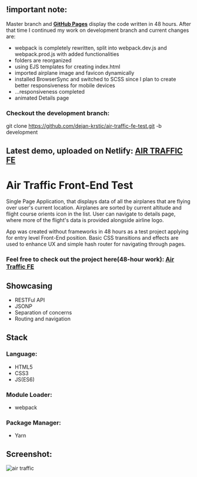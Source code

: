 ## !important note: 
Master branch and [<b>GitHub Pages</b>](https://dejan-krstic.github.io/air-traffic-fe-test/) display the code written in 48 hours. After that time I continued my work on development branch and current changes are:
- webpack is completely rewritten, split into webpack.dev.js and webpack.prod.js with added functionalities
- folders are reorganized 
- using EJS templates for creating index.html 
- imported airplane image and favicon dynamically 
- installed BrowserSync and switched to SCSS since I plan to create better responsiveness for mobile devices
- ...responsiveness completed
- animated Details page

### Checkout the development branch:  
git clone https://github.com/dejan-krstic/air-traffic-fe-test.git -b development
## Latest demo, uploaded on Netlify: [AIR TRAFFIC FE](https://air-traffic-fe.netlify.com/#flights)



# Air Traffic Front-End Test


Single Page Application, that displays data of all the airplanes that are flying over user's current location. Airplanes are sorted by current altitude and flight course orients icon in the list. User can navigate to details page, where more of the flight's data is provided alongside airline logo. 
 
App was created without frameworks in 48 hours as a test project applying for entry level Front-End position. Basic CSS transitions and effects are used to enhance UX and simple hash router for navigating through pages.


### Feel free to check out the project here(48-hour work):  [<b>Air Traffic FE</b>](https://dejan-krstic.github.io/air-traffic-fe-test/)




## Showcasing
- RESTFul API
- JSONP
- Separation of concerns
- Routing and navigation

## Stack
### Language: 
- HTML5 
- CSS3
- JS(ES6) 
### Module Loader: 
- webpack
### Package Manager: 
- Yarn
## Screenshot:
![air traffic](https://user-images.githubusercontent.com/36072848/39974245-a15b582e-5727-11e8-9872-33483442e18a.PNG)



